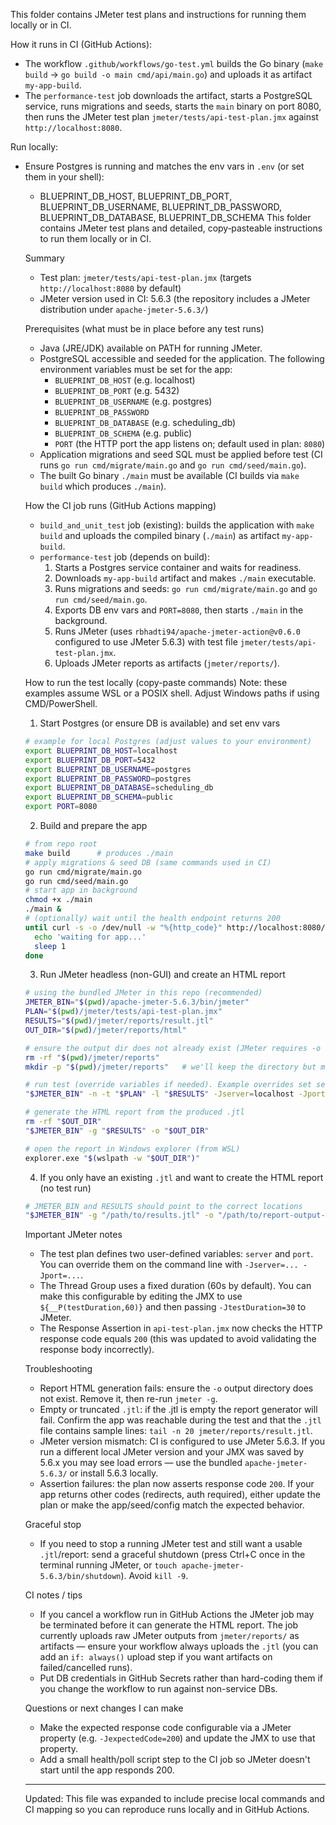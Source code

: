 This folder contains JMeter test plans and instructions for running them locally or in CI.

How it runs in CI (GitHub Actions):
- The workflow `.github/workflows/go-test.yml` builds the Go binary (`make build` -> `go build -o main cmd/api/main.go`) and uploads it as artifact `my-app-build`.
- The `performance-test` job downloads the artifact, starts a PostgreSQL service, runs migrations and seeds, starts the `main` binary on port 8080, then runs the JMeter test plan `jmeter/tests/api-test-plan.jmx` against `http://localhost:8080`.

Run locally:
- Ensure Postgres is running and matches the env vars in `.env` (or set them in your shell):
  - BLUEPRINT_DB_HOST, BLUEPRINT_DB_PORT, BLUEPRINT_DB_USERNAME, BLUEPRINT_DB_PASSWORD, BLUEPRINT_DB_DATABASE, BLUEPRINT_DB_SCHEMA
  This folder contains JMeter test plans and detailed, copy‑pasteable instructions to run them locally or in CI.

  Summary
  - Test plan: `jmeter/tests/api-test-plan.jmx` (targets `http://localhost:8080` by default)
  - JMeter version used in CI: 5.6.3 (the repository includes a JMeter distribution under `apache-jmeter-5.6.3/`)

  Prerequisites (what must be in place before any test runs)
  - Java (JRE/JDK) available on PATH for running JMeter.
  - PostgreSQL accessible and seeded for the application. The following environment variables must be set for the app:
    - `BLUEPRINT_DB_HOST` (e.g. localhost)
    - `BLUEPRINT_DB_PORT` (e.g. 5432)
    - `BLUEPRINT_DB_USERNAME` (e.g. postgres)
    - `BLUEPRINT_DB_PASSWORD`
    - `BLUEPRINT_DB_DATABASE` (e.g. scheduling_db)
    - `BLUEPRINT_DB_SCHEMA` (e.g. public)
    - `PORT` (the HTTP port the app listens on; default used in plan: `8080`)
  - Application migrations and seed SQL must be applied before test (CI runs `go run cmd/migrate/main.go` and `go run cmd/seed/main.go`).
  - The built Go binary `./main` must be available (CI builds via `make build` which produces `./main`).

  How the CI job runs (GitHub Actions mapping)
  - `build_and_unit_test` job (existing): builds the application with `make build` and uploads the compiled binary (`./main`) as artifact `my-app-build`.
  - `performance-test` job (depends on build):
    1. Starts a Postgres service container and waits for readiness.
    2. Downloads `my-app-build` artifact and makes `./main` executable.
    3. Runs migrations and seeds: `go run cmd/migrate/main.go` and `go run cmd/seed/main.go`.
    4. Exports DB env vars and `PORT=8080`, then starts `./main` in the background.
    5. Runs JMeter (uses `rbhadti94/apache-jmeter-action@v0.6.0` configured to use JMeter 5.6.3) with test file `jmeter/tests/api-test-plan.jmx`.
    6. Uploads JMeter reports as artifacts (`jmeter/reports/`).

  How to run the test locally (copy-paste commands)
  Note: these examples assume WSL or a POSIX shell. Adjust Windows paths if using CMD/PowerShell.

  1) Start Postgres (or ensure DB is available) and set env vars
  ```bash
  # example for local Postgres (adjust values to your environment)
  export BLUEPRINT_DB_HOST=localhost
  export BLUEPRINT_DB_PORT=5432
  export BLUEPRINT_DB_USERNAME=postgres
  export BLUEPRINT_DB_PASSWORD=postgres
  export BLUEPRINT_DB_DATABASE=scheduling_db
  export BLUEPRINT_DB_SCHEMA=public
  export PORT=8080
  ```

  2) Build and prepare the app
  ```bash
  # from repo root
  make build      # produces ./main
  # apply migrations & seed DB (same commands used in CI)
  go run cmd/migrate/main.go
  go run cmd/seed/main.go
  # start app in background
  chmod +x ./main
  ./main &
  # (optionally) wait until the health endpoint returns 200
  until curl -s -o /dev/null -w "%{http_code}" http://localhost:8080/health | grep -q 200; do
    echo 'waiting for app...'
    sleep 1
  done
  ```

  3) Run JMeter headless (non-GUI) and create an HTML report
  ```bash
  # using the bundled JMeter in this repo (recommended)
  JMETER_BIN="$(pwd)/apache-jmeter-5.6.3/bin/jmeter"
  PLAN="$(pwd)/jmeter/tests/api-test-plan.jmx"
  RESULTS="$(pwd)/jmeter/reports/result.jtl"
  OUT_DIR="$(pwd)/jmeter/reports/html"

  # ensure the output dir does not already exist (JMeter requires -o dir to be non-existent)
  rm -rf "$(pwd)/jmeter/reports"
  mkdir -p "$(pwd)/jmeter/reports"   # we'll keep the directory but make the html subdir non-existent

  # run test (override variables if needed). Example overrides set server & port explicitly:
  "$JMETER_BIN" -n -t "$PLAN" -l "$RESULTS" -Jserver=localhost -Jport=8080

  # generate the HTML report from the produced .jtl
  rm -rf "$OUT_DIR"
  "$JMETER_BIN" -g "$RESULTS" -o "$OUT_DIR"

  # open the report in Windows explorer (from WSL)
  explorer.exe "$(wslpath -w "$OUT_DIR")"
  ```

  4) If you only have an existing `.jtl` and want to create the HTML report (no test run)
  ```bash
  # JMETER_BIN and RESULTS should point to the correct locations
  "$JMETER_BIN" -g "/path/to/results.jtl" -o "/path/to/report-output-dir"
  ```

  Important JMeter notes
  - The test plan defines two user-defined variables: `server` and `port`. You can override them on the command line with `-Jserver=... -Jport=...`.
  - The Thread Group uses a fixed duration (60s by default). You can make this configurable by editing the JMX to use `${__P(testDuration,60)}` and then passing `-JtestDuration=30` to JMeter.
  - The Response Assertion in `api-test-plan.jmx` now checks the HTTP response code equals `200` (this was updated to avoid validating the response body incorrectly).

  Troubleshooting
  - Report HTML generation fails: ensure the `-o` output directory does not exist. Remove it, then re-run `jmeter -g`.
  - Empty or truncated `.jtl`: if the .jtl is empty the report generator will fail. Confirm the app was reachable during the test and that the `.jtl` file contains sample lines: `tail -n 20 jmeter/reports/result.jtl`.
  - JMeter version mismatch: CI is configured to use JMeter 5.6.3. If you run a different local JMeter version and your JMX was saved by 5.6.x you may see load errors — use the bundled `apache-jmeter-5.6.3/` or install 5.6.3 locally.
  - Assertion failures: the plan now asserts response code `200`. If your app returns other codes (redirects, auth required), either update the plan or make the app/seed/config match the expected behavior.

  Graceful stop
  - If you need to stop a running JMeter test and still want a usable `.jtl`/report: send a graceful shutdown (press Ctrl+C once in the terminal running JMeter, or `touch apache-jmeter-5.6.3/bin/shutdown`). Avoid `kill -9`.

  CI notes / tips
  - If you cancel a workflow run in GitHub Actions the JMeter job may be terminated before it can generate the HTML report. The job currently uploads raw JMeter outputs from `jmeter/reports/` as artifacts — ensure your workflow always uploads the `.jtl` (you can add an `if: always()` upload step if you want artifacts on failed/cancelled runs).
  - Put DB credentials in GitHub Secrets rather than hard-coding them if you change the workflow to run against non-service DBs.

  Questions or next changes I can make
  - Make the expected response code configurable via a JMeter property (e.g. `-JexpectedCode=200`) and update the JMX to use that property.
  - Add a small health/poll script step to the CI job so JMeter doesn't start until the app responds 200.

  ---
  Updated: This file was expanded to include precise local commands and CI mapping so you can reproduce runs locally and in GitHub Actions.